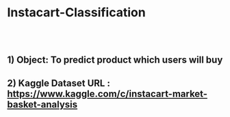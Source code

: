 # Instacart-Classification


<br>
<br>

## 1) Object:  To predict product which users will buy
## 2) Kaggle Dataset URL : <https://www.kaggle.com/c/instacart-market-basket-analysis>

